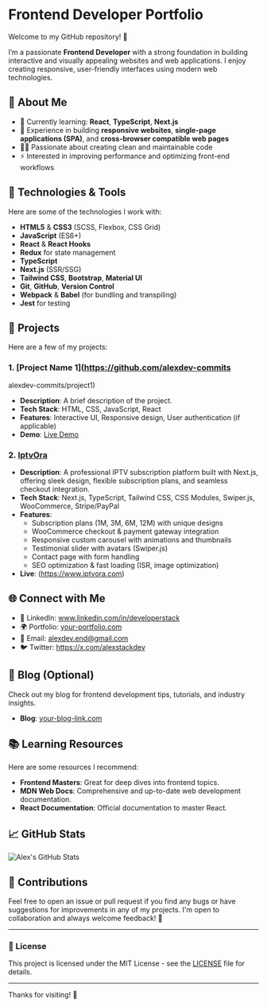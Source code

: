 # Frontend Developer Portfolio

Welcome to my GitHub repository! 👋

I’m a passionate **Frontend Developer** with a strong foundation in building interactive and visually appealing websites and web applications. I enjoy creating responsive, user-friendly interfaces using modern web technologies.

## 🚀 About Me

- 🌱 Currently learning: **React**, **TypeScript**, **Next.js**
- 💼 Experience in building **responsive websites**, **single-page applications (SPA)**, and **cross-browser compatible web pages**
- 🧑‍💻 Passionate about creating clean and maintainable code
- ⚡ Interested in improving performance and optimizing front-end workflows

## 🔧 Technologies & Tools

Here are some of the technologies I work with:

- **HTML5** & **CSS3** (SCSS, Flexbox, CSS Grid)
- **JavaScript** (ES6+)
- **React** & **React Hooks**
- **Redux** for state management
- **TypeScript**
- **Next.js** (SSR/SSG)
- **Tailwind CSS**, **Bootstrap**, **Material UI**
- **Git**, **GitHub**, **Version Control**
- **Webpack** & **Babel** (for bundling and transpiling)
- **Jest** for testing

## 💼 Projects

Here are a few of my projects:

### 1. [**Project Name 1**](https://github.com/alexdev-commits
alexdev-commits/project1)
   - **Description**: A brief description of the project.
   - **Tech Stack**: HTML, CSS, JavaScript, React
   - **Features**: Interactive UI, Responsive design, User authentication (if applicable)
   - **Demo**: [Live Demo](http://link-to-demo.com)

### 2. [**IptvOra**](https://github.com/alexdev-commits/iptvora)
   - **Description**: A professional IPTV subscription platform built with Next.js, offering sleek design, flexible subscription plans, and seamless checkout integration.  
   - **Tech Stack**: Next.js, TypeScript, Tailwind CSS, CSS Modules, Swiper.js, WooCommerce, Stripe/PayPal  
   - **Features**:  
     - Subscription plans (1M, 3M, 6M, 12M) with unique designs  
     - WooCommerce checkout & payment gateway integration  
     - Responsive custom carousel with animations and thumbnails  
     - Testimonial slider with avatars (Swiper.js)  
     - Contact page with form handling  
     - SEO optimization & fast loading (ISR, image optimization)  
   - **Live**: (https://www.iptvora.com)  

## 🌐 Connect with Me
- 💼 LinkedIn: www.linkedin.com/in/developerstack
- 🌍 Portfolio: [your-portfolio.com](http://your-portfolio.com)
- 📧 Email: alexdev.end@gmail.com
- 🐦 Twitter: https://x.com/alexstackdev

## 📝 Blog (Optional)

Check out my blog for frontend development tips, tutorials, and industry insights.

- **Blog**: [your-blog-link.com](http://your-blog-link.com)

## 📚 Learning Resources

Here are some resources I recommend:

- **Frontend Masters**: Great for deep dives into frontend topics.
- **MDN Web Docs**: Comprehensive and up-to-date web development documentation.
- **React Documentation**: Official documentation to master React.

## 📈 GitHub Stats

![Alex's GitHub Stats](https://github-readme-stats.vercel.app/api?username=alexdev-commits&show_icons=true&hide_title=true&hide=prs&count_private=true&hide_border=true)

## 🤝 Contributions

Feel free to open an issue or pull request if you find any bugs or have suggestions for improvements in any of my projects. I'm open to collaboration and always welcome feedback! 🚀

---

### 📜 License

This project is licensed under the MIT License - see the [LICENSE](LICENSE) file for details.

---

Thanks for visiting! 🌟
